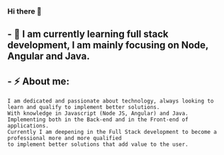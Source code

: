 ### Hi there 👋

<!--  Here are some ideas to get you started: -->

 <!--  - 🔭 I’m currently working on ... -->
## - 🌱 I am currently learning full stack development, I am mainly focusing on Node, Angular and Java.

## - ⚡ About me: 
    I am dedicated and passionate about technology, always looking to learn and qualify to implement better solutions. 
    With knowledge in Javascript (Node JS, Angular) and Java. 
    Implementing both in the Back-end and in the Front-end of applications. 
    Currently I am deepening in the Full Stack development to become a professional more and more qualified     
    to implement better solutions that add value to the user. 
   

<!--  - 🤔 I’m looking for help with ...  -->
<!--  - 💬 Ask me about ...
- 📫 How to reach me: ... -->
<!-- - 😄 Pronouns: ... -->
<!-- - ⚡ Fun fact: ... -->


